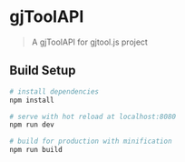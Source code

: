 # gjToolAPI

> A gjToolAPI for gjtool.js project

## Build Setup

``` bash
# install dependencies
npm install

# serve with hot reload at localhost:8080
npm run dev

# build for production with minification
npm run build
```
